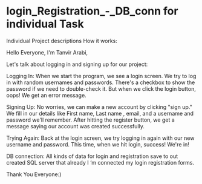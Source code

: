 # login_Registration_-_DB_conn for individual Task
Individual Project descriptions How it works:

Hello Everyone,
I'm Tanvir Arabi,

Let's talk about logging in and signing up for our project:

Logging In: When we start the program, we see a login screen. We try to log in with random usernames and passwords. There's a checkbox to show the password if we need to double-check it. But when we click the login button, oops! We get an error message.

Signing Up: No worries, we can make a new account by clicking "sign up." We fill in our details like First name, Last name , email, and a username and password we'll remember. After hitting the register button, we get a message saying our account was created successfully.

Trying Again: Back at the login screen, we try logging in again with our new username and password. This time, when we hit login, success! We're in!

DB connection: All kinds of data for login and registration save to out created SQL server that already I ‘m connected my login registration forms.

                                          
Thank You Everyone:)
